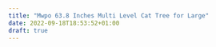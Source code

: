```yaml
---
title: "Mwpo 63.8 Inches Multi Level Cat Tree for Large"
date: 2022-09-18T18:53:52+01:00
draft: true
---
```


